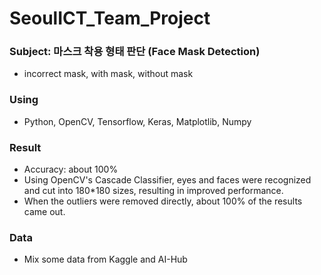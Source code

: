 # SeoulICT_Team_Project

### Subject: 마스크 착용 형태 판단 (Face Mask Detection)
* incorrect mask, with mask, without mask  

### Using
* Python, OpenCV, Tensorflow, Keras, Matplotlib, Numpy

### Result
* Accuracy: about 100%  
* Using OpenCV's Cascade Classifier, eyes and faces were recognized and cut into 180*180 sizes, resulting in improved performance.  
* When the outliers were removed directly, about 100% of the results came out.

### Data
* Mix some data from Kaggle and AI-Hub

